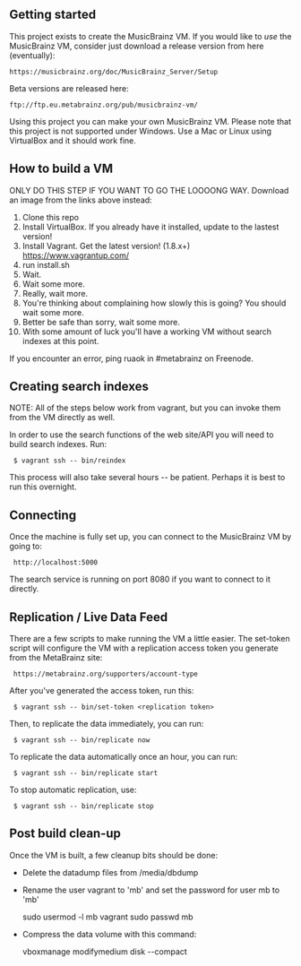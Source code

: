 ## Getting started

This project exists to create the MusicBrainz VM. If you would like to *use* the MusicBrainz VM,
consider just download a release version from here (eventually):

    https://musicbrainz.org/doc/MusicBrainz_Server/Setup

Beta versions are released here:

    ftp://ftp.eu.metabrainz.org/pub/musicbrainz-vm/

Using this project you can make your own MusicBrainz VM. Please note that this project is not supported
under Windows. Use a Mac or Linux using VirtualBox and it should work fine.


## How to build a VM

ONLY DO THIS STEP IF YOU WANT TO GO THE LOOOONG WAY. Download an image from the links above instead:

1. Clone this repo
2. Install VirtualBox. If you already have it installed, update to the lastest version!
3. Install Vagrant. Get the latest version! (1.8.x+) https://www.vagrantup.com/
4. run install.sh
5. Wait.
6. Wait some more.
7. Really, wait more.
8. You're thinking about complaining how slowly this is going? You should wait some more.
9. Better be safe than sorry, wait some more.
10. With some amount of luck you'll have a working VM without search indexes at this point.

If you encounter an error, ping ruaok in #metabrainz on Freenode.

## Creating search indexes

NOTE: All of the steps below work from vagrant, but you can invoke them from the VM directly as well.

In order to use the search functions of the web site/API you will need to build search indexes. Run:

     $ vagrant ssh -- bin/reindex

This process will also take several hours -- be patient. Perhaps it is best to run this overnight.

## Connecting 

Once the machine is fully set up, you can connect to the MusicBrainz VM by going to:

     http://localhost:5000

The search service is running on port 8080 if you want to connect to it directly.


## Replication / Live Data Feed

There are a few scripts to make running the VM a little easier. The set-token script will
configure the VM with a replication access token you generate from the MetaBrainz site:

     https://metabrainz.org/supporters/account-type

After you've generated the access token, run this:

     $ vagrant ssh -- bin/set-token <replication token>

Then, to replicate the data immediately, you can run:

     $ vagrant ssh -- bin/replicate now

To replicate the data automatically once an hour, you can run:

     $ vagrant ssh -- bin/replicate start

To stop automatic replication, use:

     $ vagrant ssh -- bin/replicate stop

## Post build clean-up

Once the VM is built, a few cleanup bits should be done:

* Delete the datadump files from /media/dbdump
* Rename the user vagrant to 'mb' and set the password for user mb to 'mb'

     sudo usermod -l mb vagrant
     sudo passwd mb

* Compress the data volume with this command:

     vboxmanage modifymedium disk --compact <uuid>
